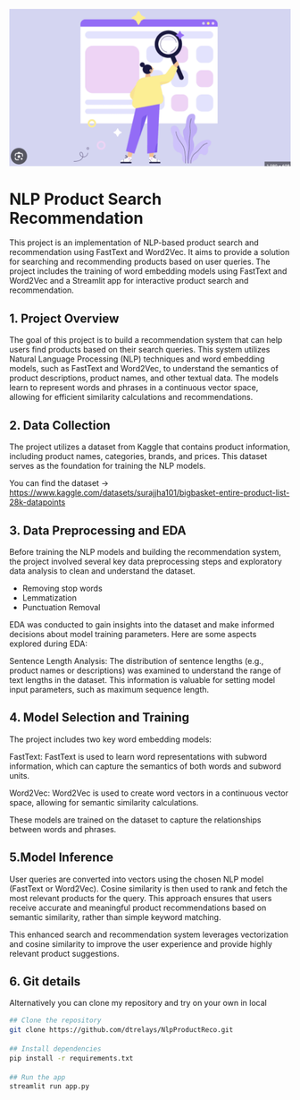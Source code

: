 ![Product Search Recommendation](artifacts/image.png)

# NLP Product Search Recommendation

This project is an implementation of NLP-based product search and recommendation using FastText and Word2Vec. It aims to provide a solution for searching and recommending products based on user queries. The project includes the training of word embedding models using FastText and Word2Vec and a Streamlit app for interactive product search and recommendation.

## 1. Project Overview

The goal of this project is to build a recommendation system that can help users find products based on their search queries. This system utilizes Natural Language Processing (NLP) techniques and word embedding models, such as FastText and Word2Vec, to understand the semantics of product descriptions, product names, and other textual data. The models learn to represent words and phrases in a continuous vector space, allowing for efficient similarity calculations and recommendations.


## 2. Data Collection

The project utilizes a dataset from Kaggle that contains product information, including product names, categories, brands, and prices. This dataset serves as the foundation for training the NLP models.

You can find the dataset -> https://www.kaggle.com/datasets/surajjha101/bigbasket-entire-product-list-28k-datapoints

## 3. Data Preprocessing and EDA

Before training the NLP models and building the recommendation system, the project involved several key data preprocessing steps and exploratory data analysis to clean and understand the dataset.

- Removing stop words
- Lemmatization
- Punctuation Removal

EDA was conducted to gain insights into the dataset and make informed decisions about model training parameters. Here are some aspects explored during EDA:

Sentence Length Analysis: The distribution of sentence lengths (e.g., product names or descriptions) was examined to understand the range of text lengths in the dataset. This information is valuable for setting model input parameters, such as maximum sequence length.

## 4. Model Selection and Training

The project includes two key word embedding models:

FastText: FastText is used to learn word representations with subword information, which can capture the semantics of both words and subword units.

Word2Vec: Word2Vec is used to create word vectors in a continuous vector space, allowing for semantic similarity calculations.

These models are trained on the dataset to capture the relationships between words and phrases.

## 5.Model Inference

User queries are converted into vectors using the chosen NLP model (FastText or Word2Vec). Cosine similarity is then used to rank and fetch the most relevant products for the query. This approach ensures that users receive accurate and meaningful product recommendations based on semantic similarity, rather than simple keyword matching.

This enhanced search and recommendation system leverages vectorization and cosine similarity to improve the user experience and provide highly relevant product suggestions.

## 6. Git details

Alternatively you can clone my repository and try on your own in local

```bash
## Clone the repository
git clone https://github.com/dtrelays/NlpProductReco.git

## Install dependencies 
pip install -r requirements.txt

## Run the app
streamlit run app.py